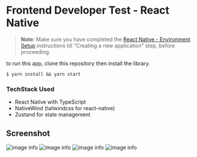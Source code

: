 # Frontend Developer Test - React Native

> **Note**: Make sure you have completed the [React Native - Environment Setup](https://reactnative.dev/docs/environment-setup) instructions till "Creating a new application" step, before proceeding.

to run this app, clone this repository then install the library.

```
$ yarn install && yarn start
```

### TechStack Used

- React Native with TypeScript
- NativeWind (tailwindcss for react-native)
- Zustand for state management

## Screenshot

![image info](./splash.png)
![image info](./home.png)
![image info](./wishlist.png)
![image info](./planet_detail.png)
